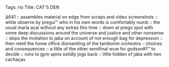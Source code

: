 Tags: rio
Title: CAT'S DEN
  
∆641 :: assembles material on edge from scraps and video screenshots :: while observe by pregui™ who in his own words is comfortably numb :: the usual maria açaí without any extras this time :: down at prego spot with some deep discussions around the universe and justice and other nonsense :: skips the invitation to jaba on account of not enough bag for depression :: then retell the home office dismantling of the tamborim orchestra :: choices and consequences :: a little of the other semifinal wuw for godson#1™ to decide :: runs to gym spins solidly jogs back :: little hidden of jaba with two cachaças 
